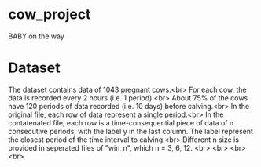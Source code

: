 # cow_project
BABY on the way

# Dataset
The dataset contains data of 1043 pregnant cows.<br\>
For each cow, the data is recorded every 2 hours (i.e. 1 period).<br\>
About 75% of the cows have 120 periods of data recorded (i.e. 10 days) before calving.<br\>
In the original file, each row of data represent a single period.<br\>
In the contatenated file, each row is a time-consequential piece of data of n consecutive periods, with the label y in the last column.
The label represent the closest period of the time interval to calving.<br\>
Different n size is provided in seperated files of "win_n", which n = 3, 6, 12.
<br\>
<br\>
<br\>
<br\>
